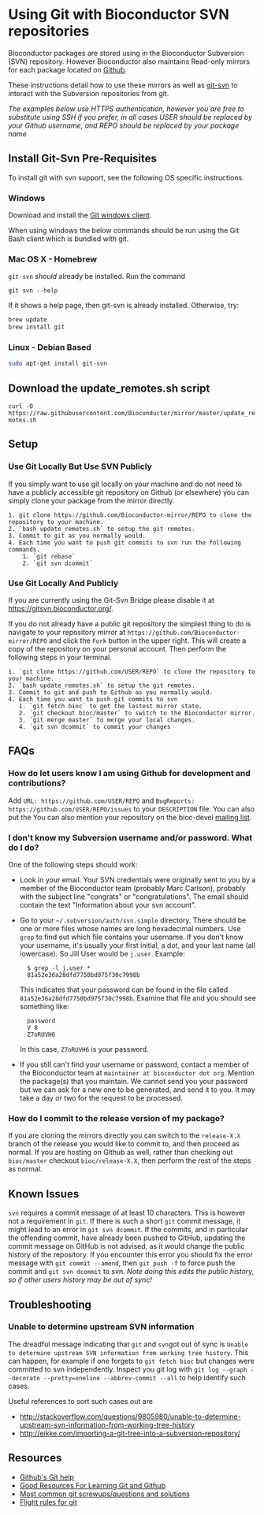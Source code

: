 # Using Git with Bioconductor SVN repositories #

Bioconductor packages are stored using in the Bioconductor Subversion (SVN)
repository.  However Bioconductor also maintains Read-only mirrors for each
package located on [Github](https://github.com/Bioconductor-mirror).

These instructions detail how to use these mirrors as well as
[git-svn](http://git-scm.com/docs/git-svn) to interact with the Subversion
repositories from git.

*The examples below use HTTPS authentication, however you are free to
substitute using SSH if you prefer, in all cases USER should be replaced by
your Github username, and REPO should be replaced by your package name*

## Install Git-Svn Pre-Requisites ##

To install git with svn support, see the following OS specific
instructions.

### Windows ###

Download and install the [Git windows client](https://www.git-scm.com/download/win).

When using windows the below commands should be run using the Git Bash client
which is bundled with git.

### Mac OS X - Homebrew ###

`git-svn` *should* already be installed. Run the command

```
git svn --help
```

If it shows a help page, then git-svn is already installed. Otherwise, try:

```bash
brew update
brew install git
```

### Linux - Debian Based ###

```bash
sudo apt-get install git-svn
```

## Download the update_remotes.sh script ##

`curl -O https://raw.githubusercontent.com/Bioconductor/mirror/master/update_remotes.sh`

## Setup ##
### Use Git Locally But Use SVN Publicly ###

If you simply want to use git locally on your machine and do not need to have a
publicly accessible git repository on Github (or elsewhere) you can simply
clone your package from the mirror directly.

    1. git clone https://github.com/Bioconductor-mirror/REPO to clone the repository to your machine.
    2. `bash update_remotes.sh` to setup the git remotes.
    3. Commit to git as you normally would.
    4. Each time you want to push git commits to svn run the following commands.
        1. `git rebase`
        2. `git svn dcommit`

### Use Git Locally And Publicly ###

If you are currently using the Git-Svn Bridge please disable it at
<https://gitsvn.bioconductor.org/>.

If you do not already have a public git repository the simplest thing to do is
navigate to your repository mirror at
`https://github.com/Bioconductor-mirror/REPO` and click the `Fork` button in the
upper right.  This will create a copy of the repository on your personal account.
Then perform the following steps in your terminal.

    1. `git clone https://github.com/USER/REPO` to clone the repository to your machine.
    2. `bash update_remotes.sh` to setup the git remotes.
    3. Commit to git and push to Github as you normally would.
    4. Each time you want to push git commits to svn
       1. `git fetch bioc` to get the lastest mirror state.
       2. `git checkout bioc/master` to switch to the Bioconductor mirror.
       3. `git merge master` to merge your local changes.
       4. `git svn dcommit` to commit your changes

## FAQs ##

### How do let users know I am using Github for development and contributions?

Add `URL: https://github.com/USER/REPO` and `BugReports:
https://github.com/USER/REPO/issues` to your `DESCRIPTION` file. You can also
put the You can also mention your repository on the bioc-devel
[mailing list](http://bioconductor.org/help/mailing-list/).

### I don't know my Subversion username and/or password. What do I do? ###

One of the following steps should work:

* Look in your email. Your SVN credentials were originally sent to you
  by a member of the Bioconductor team (probably Marc Carlson), probably
  with the subject line "congrats" or "congratulations". The email 
  should contain the text "Information about your svn account". 
* Go to your `~/.subversion/auth/svn.simple` directory. There should be
  one or more files whose names are long hexadecimal numbers. Use `grep`
  to find out which file contains your username. If you don't know your 
  username,
  it's usually your first initial, a dot, and your last name (all 
  lowercase). So Jill User would be `j.user`. Example:

        $ grep -l j.user *
        81a52e36a28dfd7750bd975f30c7998b

  This indicates that your password can be found in the file called
  `81a52e36a28dfd7750bd975f30c7998b`. Examine that file and you should see 
  something like:

        password
        V 8
        Z7oRUVH6

  In this case, `Z7oRUVH6` is your password.
* If you still can't find your username or password, contact a 
  member of the Bioconductor team at
  `maintainer at bioconductor dot org`. Mention the package(s) that
  you maintain. We cannot send you your password but we can ask for 
  a new one to be generated, and send it to you. It may take 
  a day or two for the request to be processed.

### How do I commit to the release version of my package? ##

If you are cloning the mirrors directly you can switch to the `release-X.X`
branch of the release you would like to commit to, and then proceed as normal.
If you are hosting on Github as well, rather than checking out `bioc/master`
checkout `bioc/release-X.X`, then perform the rest of the steps as normal.

## Known Issues #

`svn` requires a commit message of at least 10 characters. This is however not
a requirement in `git`. If there is such a short `git` commit message, it might
lead to an error in `git svn dcommit`. If the commits, and in particular the
offending commit, have already been pushed to GitHub, updating the commit
message on GitHub is not advised, as it would change the public history of the
repository.  If you encounter this error you should fix the error message with
`git commit --amend`, then `git push -f` to force push the commit and `git svn
dcommit` to svn.  *Note doing this edits the public history, so if other users
history may be out of sync!*

## Troubleshooting #

### Unable to determine upstream SVN information

The dreadful message indicating that `git` and `svn`got out of sync is `Unable
to determine upstream SVN information from working tree history`. This can
happen, for example if one forgets to `git fetch bioc` but changes were
committed to svn independently. Inspect you git log with `git log --graph
--decorate --pretty=oneline --abbrev-commit --all` to help identify such cases.

Useful references to sort such cases out are 
- http://stackoverflow.com/questions/9805980/unable-to-determine-upstream-svn-information-from-working-tree-history
- http://eikke.com/importing-a-git-tree-into-a-subversion-repository/

## Resources #

* [Github's Git help](https://help.github.com/)
* [Good Resources For Learning Git and Github](https://help.github.com/articles/good-resources-for-learning-git-and-github/)
* [Most common git screwups/questions and solutions](http://41j.com/blog/2015/02/common-git-screwupsquestions-solutions/)
* [Flight rules for git](https://github.com/k88hudson/git-flight-rules)
